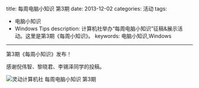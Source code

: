 title: 每周电脑小知识 第3期
date: 2013-12-02
categories: 活动
tags: 
- 电脑小知识
- Windows Tips
description: 计算机社举办“每周电脑小知识”征稿&展示活动。这里是第3期《每周小知识》。
keywords: 电脑小知识,Windows
---

第3期《每周小知识》发布！

感谢倪伟智、黎晓君、李锡泽同学的投稿。

![灵动计算机社 每周电脑小知识 第3期](http://cptsct.qiniudn.com/weekly_tips/03.png)